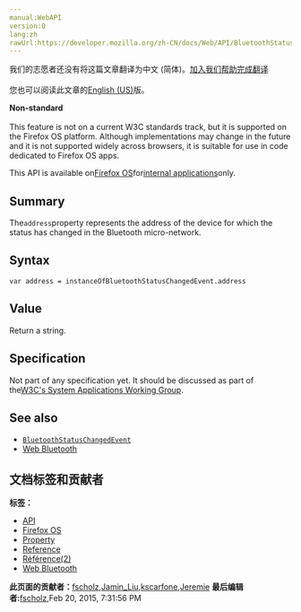 ```yaml
---
manual:WebAPI
version:0
lang:zh
rawUrl:https://developer.mozilla.org/zh-CN/docs/Web/API/BluetoothStatusChangedEvent/address
---
```




<bdi>我们的志愿者还没有将这篇文章翻译为<bdi>中文 (简体)</bdi>。[加入我们帮助完成翻译](%23344 "")<br></br>您也可以阅读此文章的[English (US)](%14252 "")版。</bdi>






**Non-standard**<br></br>This feature is not on a current W3C standards track, but it is supported on the Firefox OS platform. Although implementations may change in the future and it is not supported widely across browsers, it is suitable for use in code dedicated to Firefox OS apps.




This API is available on[Firefox OS](%23326 "")for[internal applications](%23327 "")only.



## Summary<a name="Summary"></a>


The`address`property represents the address of the device for which the status has changed in the Bluetooth micro-network.


## Syntax<a name="Syntax"></a>

```
var address = instanceOfBluetoothStatusChangedEvent.address
```

## Value<a name="Value"></a>


Return a string.


## Specification<a name="Specification"></a>


Not part of any specification yet. It should be discussed as part of the[W3C&#39;s System Applications Working Group](%4301 "").


## See also<a name="See_also"></a>

* [`BluetoothStatusChangedEvent`](%14251 "The BluetoothStatusChangedEvent API provides access to information regarding any change to the status of a Bluetooth device.")
* [Web Bluetooth](%4303 "")



## 文档标签和贡献者
**标签：**
* [API](%50 "")
* [Firefox OS](%7069 "")
* [Property](%14490 "")
* [Reference](%3381 "")
* [Référence(2)](%3892 "")
* [Web Bluetooth](%23345 "")

**此页面的贡献者：**[fscholz](%60 ""),[Jamin_Liu](%23346 ""),[kscarfone](%3900 ""),[Jeremie](%4470 "")
**最后编辑者:**[fscholz](%60 ""),<time>Feb 20, 2015, 7:31:56 PM</time>


